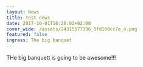 ```yaml
---
layout: News
title: Test news
date: 2017-10-01T16:26:02+02:00
cover_wide: /assets/24315577336_8fd160cc7e_o.png
featured: false
ingress: The big banquet
---
```

THe big banquett is going to be awesome!!! 
